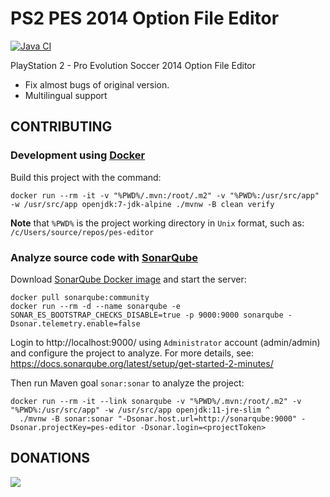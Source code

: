 # PS2 PES 2014 Option File Editor

[![Java CI](https://github.com/nthachus/pes-editor/actions/workflows/maven.yml/badge.svg)](https://github.com/nthachus/pes-editor/actions/workflows/maven.yml)

PlayStation 2 - Pro Evolution Soccer 2014 Option File Editor

- Fix almost bugs of original version.
- Multilingual support

## CONTRIBUTING

### Development using [Docker](https://docs.docker.com/)

Build this project with the command:

```batch
docker run --rm -it -v "%PWD%/.mvn:/root/.m2" -v "%PWD%:/usr/src/app" -w /usr/src/app openjdk:7-jdk-alpine ./mvnw -B clean verify
```

**Note** that `%PWD%` is the project working directory in `Unix` format, such as: `/c/Users/source/repos/pes-editor`

### Analyze source code with [SonarQube](https://www.sonarqube.org/)

Download [SonarQube Docker image](https://hub.docker.com/_/sonarqube/) and start the server:

```batch
docker pull sonarqube:community
docker run --rm -d --name sonarqube -e SONAR_ES_BOOTSTRAP_CHECKS_DISABLE=true -p 9000:9000 sonarqube -Dsonar.telemetry.enable=false
```

Login to http://localhost:9000/ using `Administrator` account (admin/admin) and configure the project to analyze.
For more details, see: https://docs.sonarqube.org/latest/setup/get-started-2-minutes/

Then run Maven goal `sonar:sonar` to analyze the project:

```batch
docker run --rm -it --link sonarqube -v "%PWD%/.mvn:/root/.m2" -v "%PWD%:/usr/src/app" -w /usr/src/app openjdk:11-jre-slim ^
  ./mvnw -B sonar:sonar "-Dsonar.host.url=http://sonarqube:9000" -Dsonar.projectKey=pes-editor -Dsonar.login=<projectToken>
```

## DONATIONS

[![](https://www.paypalobjects.com/en_US/i/btn/btn_donate_LG.gif)](https://www.paypal.com/cgi-bin/webscr?cmd=_s-xclick&hosted_button_id=46LYJ44VJXAB6)
